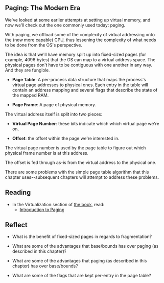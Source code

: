 <!-- Exploration 7.2: Paging: The Modern Era -->

## Paging: The Modern Era

We've looked at some earlier attempts at setting up virtual memory, and
now we'll check out the one commonly used today: paging.
 
With paging, we offload some of the complexity of virtual addressing
onto the (now more capable) CPU, thus lessening the complexity of what
needs to be done from the OS's perspective.

The idea is that we'll have memory split up into fixed-sized pages (for
example, 4096 bytes) that the OS can map to a virtual address space. The
physical pages don't have to be contiguous with one another in any way.
And they are fungible.

* **Page Table**: A per-process data structure that maps the process's
  virtual page addresses to physical ones. Each entry in the table will
  contain an address mapping and several flags that describe the state
  of the mapped RAM.

* **Page Frame**: A page of physical memory.

The virtual address itself is split into two pieces:

* **Virtual Page Number**: these bits indicate which which virtual page
  we're on.

* **Offset**: the offset within the page we're interested in.

The virtual page number is used by the page table to figure out which
physical frame number is at this address.

The offset is fed through as-is from the virtual address to the physical
one.

There are some problems with the simple page table algorithm that this
chapter uses--subsequent chapters will attempt to address these
problems.

## Reading

* In the Virtualization section of [the book](https://pages.cs.wisc.edu/~remzi/OSTEP/), read:
  * [Introduction to Paging](https://pages.cs.wisc.edu/~remzi/OSTEP/vm-paging.pdf)
  
## Reflect

* What is the benefit of fixed-sized pages in regards to fragmentation?

* What are some of the advantages that base/bounds has over paging (as
  described in this chapter)?

* What are some of the advantages that paging (as described in this
  chapter) has over base/bounds?

* What are some of the flags that are kept per-entry in the page table?
